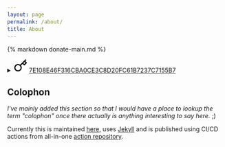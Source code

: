 ```yaml
---
layout: page
permalink: /about/
title: About
---
```


{% markdown donate-main.md %}

<details>
  <summary>
    <img class="icon" src="/assets/icons/key.svg"/>
    <a href="https://keyoxide.org/7E108E46F316CBA0CE3C8D20FC61B7237C7155B7">
      7E108E46F316CBA0CE3C8D20FC61B7237C7155B7
    </a>
  </summary>
  <ul>
    <li>
      <a href="https://keyoxide.org/7E108E46F316CBA0CE3C8D20FC61B7237C7155B7">Keyoxide</a>
    </li>
    <li>
      <a href="https://keys.openpgp.org/vks/v1/by-fingerprint/7E108E46F316CBA0CE3C8D20FC61B7237C7155B7">OpenPGP</a>
      <pre>
gpg --keyserver hkps://keys.openpgp.org \
    --recv-key 7E108E46F316CBA0CE3C8D20FC61B7237C7155B7
      </pre>
    </li>
  </ul>
</details>

## Colophon

*I've mainly added this section so that I would have a place to lookup the
term "colophon" once there actually is anything interesting to say here.* ;)

Currently this is maintained [here](https://github.com/tarsius/emacsair.me),
uses [Jekyll](https://jekyllrb.com) and is published using CI/CD actions from
all-in-one [action repository](https://github.com/magit/actions).
